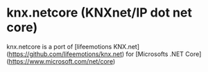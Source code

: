 # knx.netcore (KNXnet/IP dot net core)
knx.netcore is a port of [lifeemotions KNX.net] (https://github.com/lifeemotions/knx.net) for [Microsofts .NET Core] (https://www.microsoft.com/net/core)
